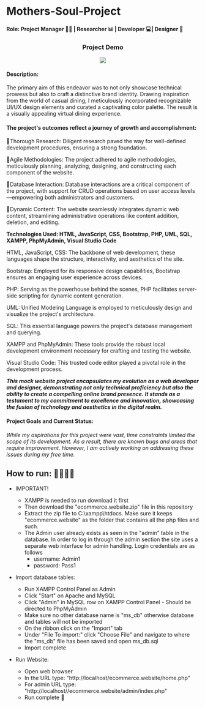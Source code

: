 # Mothers-Soul-Project

#### Role: Project Manager 👨‍💼 | Researcher 📊 | Developer 💻| Designer 🎨

<h3 align="center"> Project Demo </h3>
<p align="center">
  <img src= "https://github.com/yh70692/yh70692/blob/6001aa2e4057a745adafa2d402c04d0ba50ffbca/Mothers.Soul.Ecommerce.Demo.gif">
</p>

#### Description:

The primary aim of this endeavor was to not only showcase technical prowess but also to craft a distinctive brand identity. Drawing inspiration from the world of casual dining, I meticulously incorporated recognizable UI/UX design elements and curated a captivating color palette. The result is a visually appealing virtual dining experience.

#### The project's outcomes reflect a journey of growth and accomplishment:

🔹Thorough Research: Diligent research paved the way for well-defined development procedures, ensuring a strong foundation.

🔹Agile Methodologies: The project adhered to agile methodologies, meticulously planning, analyzing, designing, and constructing each component of the website.

🔹Database Interaction: Database interactions are a critical component of the project, with support for CRUD operations based on user access levels—empowering both administrators and customers.

🔹Dynamic Content: The website seamlessly integrates dynamic web content, streamlining administrative operations like content addition, deletion, and editing.


**Technologies Used: HTML, JavaScript, CSS, Bootstrap, PHP, UML, SQL, XAMPP, PhpMyAdmin, Visual Studio Code**

HTML, JavaScript, CSS: The backbone of web development, these languages shape the structure, interactivity, and aesthetics of the site.

Bootstrap: Employed for its responsive design capabilities, Bootstrap ensures an engaging user experience across devices.

PHP: Serving as the powerhouse behind the scenes, PHP facilitates server-side scripting for dynamic content generation.

UML: Unified Modeling Language is employed to meticulously design and visualize the project's architecture.

SQL: This essential language powers the project's database management and querying.

XAMPP and PhpMyAdmin: These tools provide the robust local development environment necessary for crafting and testing the website.

Visual Studio Code: This trusted code editor played a pivotal role in the development process.

***This mock website project encapsulates my evolution as a web developer and designer, demonstrating not only technical proficiency but also the ability to create a compelling online brand presence. It stands as a testament to my commitment to excellence and innovation, showcasing the fusion of technology and aesthetics in the digital realm.***

#### Project Goals and Current Status:
*While my aspirations for this project were vast, time constraints limited the scope of its development. As a result, there are known bugs and areas that require improvement. However, I am actively working on addressing these issues during my free time.*

## How to run: 🏃‍♂️🏃‍♀️
* IMPORTANT!
  - XAMPP is needed to run download it first
  - Then download the "ecommerce.website.zip" file in this repository
  - Extract the zip file to C:\xampp\htdocs. Make sure it keeps "ecommerce.website" as the folder that contains all the php files and such.
  - The Admin user already exists as seen in the "admin" table in the database. In order to log in through the admin section the site uses a separate web interface for admin handling. Login credentials are as follows
      - username: Admin1
      - password: Pass1

* Import database tables:
  - Run XAMPP Control Panel as Admin
  - Click "Start" on Apache and MySQL
  - Click "Admin" in MySQL row on XAMPP Control Panel - Should be directed to PhpMyAdmin
  - Make sure no other database name is "ms_db" otherwise database and tables will not be imported
  - On the ribbon click on the "Import" tab 
  - Under "File To import:" click "Choose File" and navigate to where the "ms_db" file has been saved and open ms_db.sql
  - Import complete

* Run Website:
  - Open web browser
  - In the URL type: "http://localhost/ecommerce.website/home.php"
  - For admin URL type: "http://localhost//ecommerce.website/admin/index.php"
  - Run complete 🙂
